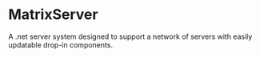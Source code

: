 MatrixServer
============

A .net server system designed to support a network of servers with easily updatable drop-in components.
